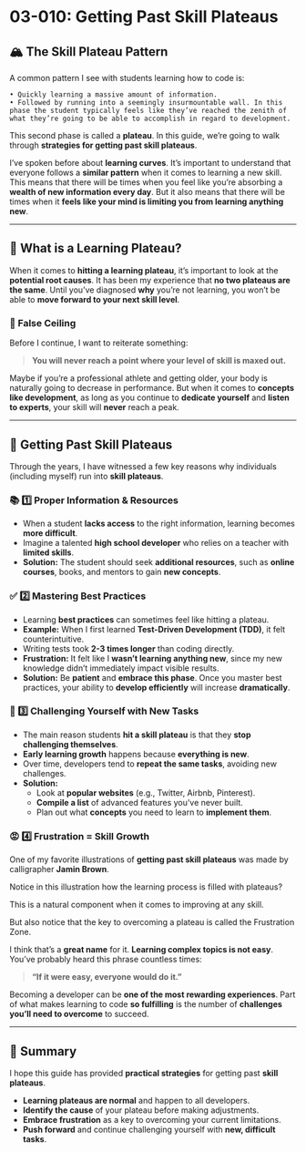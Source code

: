 # 03-010: Getting Past Skill Plateaus

## 🏔️ The Skill Plateau Pattern

A common pattern I see with students learning how to code is:

```
• Quickly learning a massive amount of information.
• Followed by running into a seemingly insurmountable wall. In this phase the student typically feels like they’ve reached the zenith of what they’re going to be able to accomplish in regard to development.
```

This second phase is called a **plateau**. In this guide, we’re going to walk through **strategies for getting past skill plateaus**.

I’ve spoken before about **learning curves**. It’s important to understand that everyone follows a **similar pattern** when it comes to learning a new skill. This means that there will be times when you feel like you’re absorbing a **wealth of new information every day**. But it also means that there will be times when it **feels like your mind is limiting you from learning anything new**.

---

## 📖 What is a Learning Plateau?

When it comes to **hitting a learning plateau**, it’s important to look at the **potential root causes**. It has been my experience that **no two plateaus are the same**. Until you’ve diagnosed **why** you’re not learning, you won’t be able to **move forward to your next skill level**.

### 🚫 False Ceiling

Before I continue, I want to reiterate something:

> **You will never reach a point where your level of skill is maxed out.**

Maybe if you’re a professional athlete and getting older, your body is naturally going to decrease in performance. But when it comes to **concepts like development**, as long as you continue to **dedicate yourself** and **listen to experts**, your skill will **never** reach a peak.

---

## 🚀 Getting Past Skill Plateaus

Through the years, I have witnessed a few key reasons why individuals (including myself) run into **skill plateaus**.

### 📚 1️⃣ Proper Information & Resources

- When a student **lacks access** to the right information, learning becomes **more difficult**.
- Imagine a talented **high school developer** who relies on a teacher with **limited skills**.
- **Solution:** The student should seek **additional resources**, such as **online courses**, books, and mentors to gain **new concepts**.

### ✅ 2️⃣ Mastering Best Practices

- Learning **best practices** can sometimes feel like hitting a plateau.
- **Example:** When I first learned **Test-Driven Development (TDD)**, it felt counterintuitive.
- Writing tests took **2-3 times longer** than coding directly.
- **Frustration:** It felt like I **wasn’t learning anything new**, since my new knowledge didn’t immediately impact visible results.
- **Solution:** Be **patient** and **embrace this phase**. Once you master best practices, your ability to **develop efficiently** will increase **dramatically**.

### 🔄 3️⃣ Challenging Yourself with New Tasks

- The main reason students **hit a skill plateau** is that they **stop challenging themselves**.
- **Early learning growth** happens because **everything is new**.
- Over time, developers tend to **repeat the same tasks**, avoiding new challenges.
- **Solution:**
  - Look at **popular websites** (e.g., Twitter, Airbnb, Pinterest).
  - **Compile a list** of advanced features you’ve never built.
  - Plan out what **concepts** you need to learn to **implement them**.

### 😡 4️⃣ Frustration = Skill Growth

One of my favorite illustrations of **getting past skill plateaus** was made by calligrapher **Jamin Brown**.

Notice in this illustration how the learning process is filled with plateaus?   

This is a natural component when it comes to improving at any skill.  

 But also notice that the key to overcoming a plateau is called the Frustration Zone.

I think that’s a **great name** for it. **Learning complex topics is not easy**. You’ve probably heard this phrase countless times:

> **“If it were easy, everyone would do it.”**

Becoming a developer can be **one of the most rewarding experiences**. Part of what makes learning to code **so fulfilling** is the number of **challenges you’ll need to overcome** to succeed.

---

## 🎯 Summary

I hope this guide has provided **practical strategies** for getting past **skill plateaus**.

- **Learning plateaus are normal** and happen to all developers.
- **Identify the cause** of your plateau before making adjustments.
- **Embrace frustration** as a key to overcoming your current limitations.
- **Push forward** and continue challenging yourself with **new, difficult tasks**.
